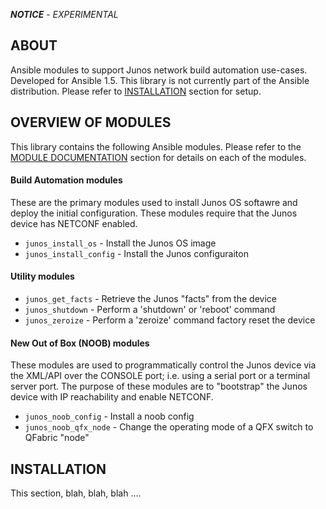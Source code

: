 ___NOTICE___ - *EXPERIMENTAL*

## ABOUT

Ansible modules to support Junos network build automation use-cases.  Developed for Ansible 1.5.  This library is not currently part of the Ansible distribution.  Please refer to [INSTALLATION](#installation) section for setup.

## OVERVIEW OF MODULES

This library contains the following Ansible modules.  Please refer to the [MODULE DOCUMENTATION](docs) section for details on each of the modules.

#### Build Automation modules

These are the primary modules used to install Junos OS softawre and deploy the initial configuration.  These modules require that the Junos device has NETCONF enabled.

* `junos_install_os` - Install the Junos OS image
* `junos_install_config` - Install the Junos configuraiton

#### Utility modules

* `junos_get_facts` - Retrieve the Junos "facts" from the device
* `junos_shutdown` - Perform a 'shutdown' or 'reboot' command
* `junos_zeroize` - Perform a 'zeroize' command factory reset the device

#### New Out of Box (NOOB) modules

These modules are used to programmatically control the Junos device via the XML/API over the CONSOLE port; i.e. using a serial port or a terminal server port.  The purpose of these modules are to "bootstrap" the Junos device with IP reachability and enable NETCONF.

* `junos_noob_config` - Install a noob config 
* `junos_noob_qfx_node` - Change the operating mode of a QFX switch to QFabric "node"

## INSTALLATION

This section, blah, blah, blah ....

